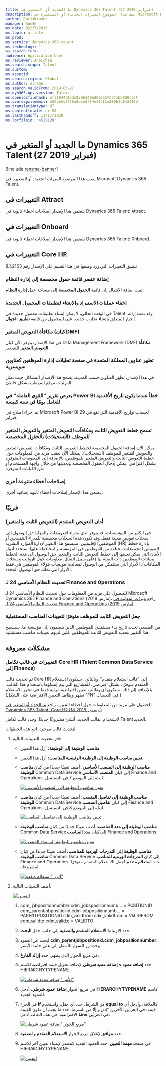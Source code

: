 ```yaml
---
title: ما الجديد أو المتغير في Dynamics 365 Talent (27 فبراير 2019)
description: يصف هذا الموضوع الميزات الجديدة أو المتغيرة في Microsoft Dynamics 365 Talent.
author: Darinkramer
manager: AnnBe
ms.date: 02/27/2019
ms.topic: article
ms.prod: ''
ms.service: dynamics-365-talent
ms.technology: ''
ms.search.form: ''
audience: Application User
ms.reviewer: anbichse
ms.search.scope: Talent
ms.custom: ''
ms.assetid: ''
ms.search.region: Global
ms.author: dkrame
ms.search.validFrom: 2019-02-27
ms.dyn365.ops.version: Talent
ms.openlocfilehash: afa1044c8adc9566149e20ade57e771b50d9c53f
ms.sourcegitcommit: e89bb3e5420a6ece84f4e80c11e360b4a042f59d
ms.translationtype: HT
ms.contentlocale: ar-SA
ms.lasthandoff: 11/17/2020
ms.locfileid: "4529128"
---
```

# <a name="whats-new-or-changed-in-dynamics-365-talent-february-27-2019"></a>ما الجديد أو المتغير في Dynamics 365 Talent (27 فبراير 2019)

[!include [rename-banner](~/includes/cc-data-platform-banner.md)]

يصف هذا الموضوع الميزات الجديدة أو المتغيرة في Microsoft Dynamics 365 Talent.

## <a name="changes-in-attract"></a>التغييرات في Attract

يتضمن هذا الإصدار إصلاحات أخطاء ثانوية في Dynamics 365 Talent: Attract.

## <a name="changes-in-onboard"></a>التغييرات في Onboard

يتضمن هذا الإصدار إصلاحات أخطاء ثانوية في Dynamics 365 Talent: Onboard.

## <a name="changes-in-core-hr"></a>التغييرات في Core HR

تنطبق التغييرات التي ورد وصفها في هذا القسم على الإصدار رقم 8.1.2163

### <a name="add-a-custom-fields-menu-item-to-system-administration"></a>إضافة عنصر قائمة حقول مخصصة إلى إدارة النظام

تمت إضافة الانتقال إلى قائمة **الحقول المخصصة** إلى مساحة عمل **إدارة النظام**.

### <a name="hide-the-import-and-create-options-for-new-mobile-applications"></a>إخفاء عمليات الاستيراد والإنشاء لتطبيقات المحمول الجديدة

في الوقت الحالي، لا يمكن إنشاء تطبيقات محمول جديدة في Talent. وقد تمت إزالة الخيار المتعلق بإنشاء تجارب جديدة على المحمول من قائمة **تطبيق الجوال‬**.

### <a name="variable-compensation-award-dmf-entity"></a>مكافأة التعويض المتغير (كيان DMF)

في هذا الإصدار، يتوفر الآن كيان Data Management Framework (DMF) **مكافأة التعويض المتغير** للتصدير.

### <a name="uk-addresses-appear-in-the-personnel-management-analytics-page-as-swiss-addresses"></a>تظهر عناوين المملكة المتحدة في صفحة تحليلات إدارة الموظفين‬ كعناوين سويسرية

في هذا الإصدار، تظهر العناوين حسب المدينة. يصحح هذا الإصدار المشاكل حيث تمثل المرئيات موقع الموظف بشكل خاطئ.

### <a name="the-workforce-power-bi-report-shows-an-error-when-a-workers-seniority-date-is-on-leap-day"></a>يعرض تقرير "القوى العاملة‬" في Power BI خطأ عندما يكون تاريخ الأقدمية للعامل يومًا في سنة كبيسة

تم إجراء إصلاح في Microsoft Power BI لحساب تواريخ الأقدمية التي تقع في 29 فبراير.

### <a name="employee-fixed-compensation-employee-variable-awards-employee-variable-plans-enrollments-allow-for-custom-fields"></a>تسمح خطط التعويض الثابت ومكافآت التعويض المتغير والتعويض المتغير للموظف (التسجيلات) بالحقول المخصصة

يمكن الآن إضافة الحقول المخصصة لخطط التعويض الثابت ومكافآت التعويض المتغير والتعويض المتغير للموظف (التسجيلات). يمكنك الآن تعقب مزيد من المعلومات حول خطط التعويض الثابت والتعويض المتغير‬ للموظفين، بالإضافة إلى المعلومات المتوفرة بشكل افتراضي. يمكن إدخال الحقول المخصصة وتحديثها من خلال واجهة المستخدم أو من الكيانات المتوفرة.

### <a name="other-miscellaneous-bug-fixes"></a>إصلاحات أخطاء متنوعة أخرى

يتضمن هذا الإصدار إصلاحات أخطاء ثانوية إضافية أخرى:

## <a name="coming-soon"></a>قريبًا

### <a name="advanced-compensation-security-fixed-and-variable"></a>أمان التعويض المتقدم (التعويض الثابت والمتغير)

في الكثير من المؤسسات، قد يتوفر لدى مدراء التعويضات والمزايا حق الوصول إلى سجلات تعويض معينة فقط. وقد تكون هذه السجلات مخصصة للمدراء التنفيذيين أو الموظفين الإقليميين. سيسمح هذا التغيير لإدارة الموارد البشرية (HR) بإدارة خطط التعويض لمجموعات مختلفة من الموظفين في المؤسسة والمحافظة عليها. ستحدد أدوار الأمان التي يمكن تعيينها إلى خطط التعويض الثابت والمتغير حق الوصول إلى هذه الخطط وبيانات الموظفين ذات الصلة بها (على سبيل المثال، معلومات حول الرواتب وسجلات المكافآت). الأدوار التي ستتمكن من الوصول لمعالجة تعويضات هؤلاء الموظفين هي فقط الأدوار التي تملك حق الوصول المحدد.

### <a name="platform-update-24-for-finance-and-operations"></a>تحديث النظام الأساسي 24 لـ Finance and Operations

للحصول على مزيد من المعلومات حول تحديث النظام الأساسي 24 لـ Microsoft Dynamics 365 Finance and Operations (مارس 2019)، راجع [ميزات المعاينة في تحديث النظام الأساسي 24 لـ Finance and Operations (مارس 2019)](https://docs.microsoft.com/dynamics365/unified-operations/fin-and-ops/get-started/whats-new-platform-update-24).

### <a name="make-employee-fixed-compensation-available-for-future-position-assignments"></a>جعل التعويض الثابت للموظف متوفرًا لتعيينات المناصب المستقبلية

من الطبيعي تحديد تاريخ بدء مستقبلي للموظفين الذين ينضمون إلى مؤسسة ما. سيسمح هذا التغيير بتحديد التعويض الثابت للموظفين الذين لديهم تعيينات مناصب مستقبلية.

## <a name="known-issues"></a>مشكلات معروفة​

### <a name="changes-to-the-core-hr-integration-template-talent-common-data-service-to-finance"></a>التغييرات في قالب تكامل Core HR (Talent Common Data Service إلى Finance)
تم تحديث قالب Core HR إلى "قالب استعلام متقدم". وبالتالي، سيكون الاستعلام المتقدم متوفرًا، بشكل افتراضي، للمشاريع التي يتم إنشاؤها باستخدام هذا القالب. بالإضافة إلى ذلك، ستكون أي وظائف تعيين افتراضية مرئية فقط في محرر الاستعلام. (تظهر وظائف التعيين الافتراضية على الشكل "FN" في التعيينات.)

للحصول على مزيد من المعلومات حول أخطاء التعيين، راجع [ما الجديد أو المتغير في Dynamics 365 Talent: Core HR (14 ديسمبر 2018)](https://docs.microsoft.com/dynamics365/unified-operations/talent/whats-new-talent-december-14).

لاستخدام القالب الجديد، أنشئ مشروعًا جديدًا، وحدد قالب تكامل Talent الجديد.

لتحديث قالب موجود، اتبع هذه الخطوات.

1. قم بتحديث التعيينات التالية:

    - **مناصب الوظيفة إلى الوظيفة:** أزل هذا التعيين.
    - **تعيين مناصب الوظيفة إلى الوظيفة الرئيسية للمناصب:** أزل هذا التعيين.
    - **مناصب الوظيفة إلى المنصب الأساسي:** أضف تعيينًا جديدًا من كيان **مناصب الوظيفة** Common Data Service إلى كيان **المنصب الأساسي** Finance and Operations. انقله إلى الموضع 7 في التسلسل.

        [![تعيين مناصب الوظيفة إلى المنصب الأساسي](./media/CDS-Mapping1.png)](./media/CDS-Mapping1.png)

    - **مناصب الوظيفة إلى تفاصيل المنصب:** أضف تعيينًا جديدًا من كيان **مناصب الوظيفة** Common Data Service إلى كيان **تفاصيل المنصب** Finance and Operations. انقله إلى الموضع 8 في التسلسل.

        [![تعيين مناصب الوظيفة إلى تفاصيل المناصب](./media/CDS-Mapping2.png)](./media/CDS-Mapping2.png)

    - **مناصب الوظيفة إلى مدد المناصب:** أضف تعيينًا جديدًا من كيان **مناصب الوظيفة** Common Data Service إلى كيان **مدد المناصب** Finance and Operations.

        [![تعيين مناصب الوظيفة إلى مدد المنصب‬](./media/CDS-Mapping3.png)](./media/CDS-Mapping3.png)

    - **مناصب الوظيفة إلى التدرجات الهرمية للمناصب:** أضف تعيينًا جديدًا من كيان **مناصب الوظيفة** Common Data Service إلى كيان **التدرجات الهرمية للمناصب** Finance and Operations. حدد **استعلام متقدم** لجعل الاستعلام المتقدم متوفرًا لمشروعك.

       [![الزر "استعلام متقدم"](./media/CDS-Advanced-Query.png)](./media/CDS-Advanced-Query.png)

2. أضف التعيينات التالية.
    
    [![التعيين](./media/CDS-Mapping4.png)](./media/CDS-Mapping4.png)

    1. cdm_jobpositionnumber cdm_jobspositionnumb... = POSITIONID cdm_parentjobpositionid.cdm-jobpositionnumb... = PARENTPOSITIONID cdm_validfrom cdm_validfrom = VALIDFROM cdm_validto cdm_validto = VALIDTO
       
    2. حدد الارتباط **الاستعلام المتقدم والتصفية** إلى جانب حقل **البحث**.  

    3. ابحث عن العمود **cdm_parentjobpositionid.cdm_jobpositionnumber**، وحدد زر السهم للأسفل إلى على جانبه الأيسر.

    4. في مربع الحوار الذي يظهر، حدد **إزالة الفارغ**.

    5. حدد **إضافة عمود \> إضافة عمود شرطي** لإضافة تحويل قيمة افتراضية للاسم HIERARCHYTYPENAME.

        [![الأمر "إضافة عمود شرطي"](./media/Add-column.png)](./media/Add-column.png)

    6. في مربع الحوار **إضافة عمود شرطي**، أدخل **HIERARCHYTYPENAME** كاسم للعمود الجديد.
    7. في الجزء **If** من الشرط، حدد أي حقل، واستخدم **equal to** كالعلاقة، وأدخل أي قيمة. في الجزأين الآخرين **_إذن_* و **إلا** من الشرط، حدد ما يجب أن تكون القيمة الافتراضية. في هذه الحالة، أدخل **Line** في الجزأين.

        [![مربع الحوار "إضافة عمود شرطي"](./media/Add-conditional-column.png)](./media/Add-conditional-column.png)

    8. حدد **موافق** لإغلاق مربع الحوار **الاستعلام المتقدم والتصفية**.
    9. في صفحة **مهمة التعيين**، حدد العمود الجديد كمصدر لإنشاء تعيين آخر للاسم HIERARCHYTYPENAME.

        [![التعيين](./media/CDS-Mapping5.png)](./media/CDS-Mapping5.png)
